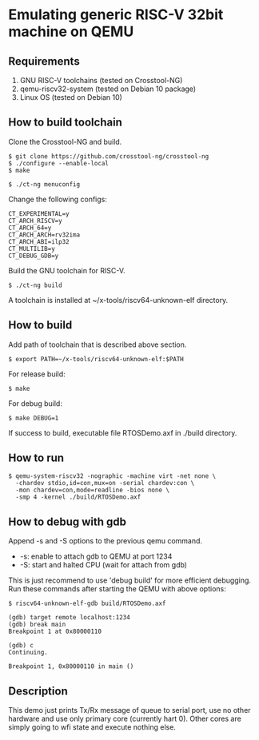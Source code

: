 # Emulating generic RISC-V 32bit machine on QEMU

## Requirements

1. GNU RISC-V toolchains (tested on Crosstool-NG)
1. qemu-riscv32-system (tested on Debian 10 package)
1. Linux OS (tested on Debian 10)


## How to build toolchain

Clone the Crosstool-NG and build.

```
$ git clone https://github.com/crosstool-ng/crosstool-ng
$ ./configure --enable-local
$ make

$ ./ct-ng menuconfig
```

Change the following configs:

```
CT_EXPERIMENTAL=y
CT_ARCH_RISCV=y
CT_ARCH_64=y
CT_ARCH_ARCH=rv32ima
CT_ARCH_ABI=ilp32
CT_MULTILIB=y
CT_DEBUG_GDB=y
```

Build the GNU toolchain for RISC-V.

```
$ ./ct-ng build
```

A toolchain is installed at ~/x-tools/riscv64-unknown-elf directory.


## How to build

Add path of toolchain that is described above section.

```
$ export PATH=~/x-tools/riscv64-unknown-elf:$PATH
```

For release build:

```
$ make
```

For debug build:

```
$ make DEBUG=1
```

If success to build, executable file RTOSDemo.axf in ./build directory.


## How to run

```
$ qemu-system-riscv32 -nographic -machine virt -net none \
  -chardev stdio,id=con,mux=on -serial chardev:con \
  -mon chardev=con,mode=readline -bios none \
  -smp 4 -kernel ./build/RTOSDemo.axf
```


## How to debug with gdb

Append -s and -S options to the previous qemu command.

- -s: enable to attach gdb to QEMU at port 1234
- -S: start and halted CPU (wait for attach from gdb)

This is just recommend to use 'debug build' for more efficient debugging.
Run these commands after starting the QEMU with above options:

```
$ riscv64-unknown-elf-gdb build/RTOSDemo.axf

(gdb) target remote localhost:1234
(gdb) break main
Breakpoint 1 at 0x80000110

(gdb) c
Continuing.

Breakpoint 1, 0x80000110 in main ()
```


## Description

This demo just prints Tx/Rx message of queue to serial port, use no
other hardware and use only primary core (currently hart 0).
Other cores are simply going to wfi state and execute nothing else.
